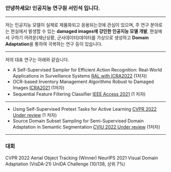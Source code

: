 ### 안녕하세요! 인공지능 연구원 서민석 입니다.

----

저는 인공지능 모델이 실제로 제품화되고 응용되는것에 관심이 있으며, 주 연구 분야로는 현실에서 발생할 수 있는 **damaged images에 강인한 인공지능 모델 개발**, 현실에서 구하기 어려운(재난상황, 군사데이터)데이터를 가상으로 생성하고 **Domain Adaptation**을 통하여 극복하는 연구 등이 있습니다.

----
저의 대표 연구는 아래와 같습니다.

- A Self-Supervised Sampler for Efficient Action Recognition: Real-World Applications in Surveillance Systems [RAL with ICRA2022](-) (1저자)
- OCR-based Inventory Management Algorithms Robust to Damaged Images [ICRA2021](-) (1저자)
- Sequential Feature Filtering Classifier [IEEE Access 2021](https://ieeexplore.ieee.org/abstract/document/9459741) (1 저자)
----
- Using Self-Supervised Pretext Tasks for Active Learning [CVPR 2022 Under review](-) (1 저자)
- Source Domain Subset Sampling for Semi-Supervised Domain Adaptation in Semantic Segmentation [CVIU 2022 Under review](-) (1저자)
----
### 대회
CVPR 2022 Aerial Object Tracking (Winner)
NeurIPS 2021 Visual Domain Adaptation (VisDA-21) UniDA Challenge (10/138, 상위 7%)
